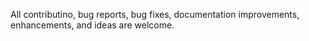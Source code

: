 All contributino, bug reports, bug fixes, documentation improvements, enhancements, and ideas are welcome.
